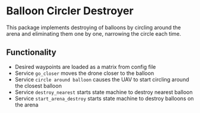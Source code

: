 # Balloon Circler Destroyer

This package implements destroying of balloons by circling around the arena and eliminating them one by one, narrowing the circle each time.

## Functionality

* Desired waypoints are loaded as a matrix from config file
* Service `go_closer` moves the drone closer to the balloon
* Service `circle around balloon` causes the UAV to start circling around the closest balloon
* Service `destroy_nearest` starts state machine to destroy nearest balloon
* Service `start_arena_destroy` starts state machine to destroy balloons on the arena


